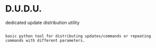 # D.U.D.U.
dedicated update distribution utility
~~~~~~~~~~~~~~~~~~~~~~~~~~~~~~~~~~~~~~~~~~

basic python tool for distributing updates/commands or repeating commands with different parameters.
